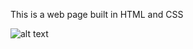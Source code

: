 This is a web page built in HTML and CSS

![alt text](https://github.com/dhurtado07/web_html_css/tree/master/img/website.png)